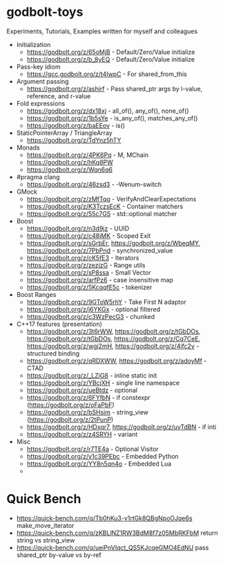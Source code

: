 # godbolt-toys
Experiments, Tutorials, Examples written for myself and colleagues

* Initialization
  * https://godbolt.org/z/65oMjB - Default/Zero/Value initialize
  * https://godbolt.org/z/b_8yEQ - Default/Zero/Value initialize
* Pass-key idiom
  * https://gcc.godbolt.org/z/t4IwpC - For shared_from_this
* Argument passing
  * https://godbolt.org/z/ashjrf - Pass shared_ptr args by l-value, reference, and r-value
* Fold expressions
  * https://godbolt.org/z/dx18xj - all_of(), any_of(), none_of()
  * https://godbolt.org/z/1b5sYe - is_any_of(), matches_any_of()
  * https://godbolt.org/z/baEEov - is()
* StaticPointerArray / TriangleArray
  * https://godbolt.org/z/TdYnz5hTY
* Monads
  * https://godbolt.org/z/4PK6Pq - M, MChain
  * https://godbolt.org/z/hKq8PW
  * https://godbolt.org/z/Wqn6q6
* #pragma clang
  * https://godbolt.org/z/46zsd3 - -Wenum-switch
* GMock
  * https://godbolt.org/z/zMfTqq - VerifyAndClearExpectations
  * https://godbolt.org/z/K3TczsEcK - Container matchers
  * https://godbolt.org/z/55c7G5 - std::optional matcher
* Boost
  * https://godbolt.org/z/n3d9jz - UUID
  * https://godbolt.org/z/c48jMK - Scoped Exit
  * https://godbolt.org/z/sGrbEr, https://godbolt.org/z/WbeqMY, https://godbolt.org/z/7PbPnd - synchronized_value
  * https://godbolt.org/z/cK5fE3 - Iterators
  * https://godbolt.org/z/zezjzG - Range utils
  * https://godbolt.org/z/sP8ssa - Small Vector
  * https://godbolt.org/z/arfPz6 - case insensitive map
  * https://godbolt.org/z/5KcqqfE5c - tokenizer
* Boost Ranges
  * https://godbolt.org/z/9GToW5rhY - Take First N adaptor
  * https://godbolt.org/z/j6YKGx - optional filtered
  * https://godbolt.org/z/c3WzPecG3 - chunked
* C++17 features (presentation)
  * https://godbolt.org/z/3t6rWW, https://godbolt.org/z/tGbDOs, https://godbolt.org/z/tGbDOs, https://godbolt.org/z/Cq7CeE, https://godbolt.org/z/wgj2mH, https://godbolt.org/z/4ifc2v - structured binding
  * https://godbolt.org/z/qRDXWW, https://godbolt.org/z/adoyMf - CTAD
  * https://godbolt.org/z/_LZiG8 - inline static init
  * https://godbolt.org/z/YBcjXH - single line namespace
  * https://godbolt.org/z/ueBtdz - optional
  * https://godbolt.org/z/6FYfbN - if constexpr (https://godbolt.org/z/oFaPbF)
  * https://godbolt.org/z/bSHsim - string_view (https://godbolt.org/z/2tPunP)
  * https://godbolt.org/z/HDxqr7, https://godbolt.org/z/uvTdBN - if inti
  * https://godbolt.org/z/z4SRYH - variant
* Misc 
  * https://godbolt.org/z/r7TE4a - Optional Visitor
  * https://godbolt.org/z/v1c39PEbc - Embedded Python
  * https://godbolt.org/z/YY8n5qn4o - Embedded Lua
  *   



# Quick Bench

* https://quick-bench.com/q/Tb0hKu3-y1rtGk8QBgNpoOJqe6s make_move_iterator
* https://quick-bench.com/q/zKBLlNZ1RW3BdM8f7z05MbRKFbM return string vs string_view
* https://quick-bench.com/q/ueiPnVIqct_QS5KJcqeGMO4EdNU pass shared_ptr by-value vs by-ref
